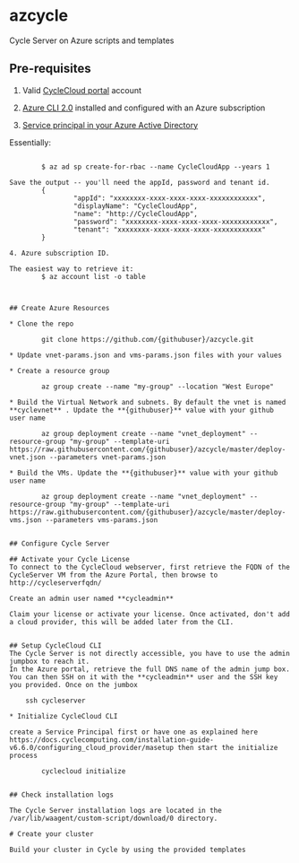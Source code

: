 # azcycle
Cycle Server on Azure scripts and templates

## Pre-requisites
1. Valid [CycleCloud portal](http://portal.cyclecomputing.com) account

2. [Azure CLI 2.0](https://docs.microsoft.com/en-us/cli/azure/overview?view=azure-cli-latest) installed and configured with an Azure subscription

3. [Service principal in your Azure Active Directory](https://docs.microsoft.com/en-us/cli/azure/create-an-azure-service-principal-azure-cli?view=azure-cli-latest)

Essentially:
```

        $ az ad sp create-for-rbac --name CycleCloudApp --years 1

Save the output -- you'll need the appId, password and tenant id.
        {
                "appId": "xxxxxxxx-xxxx-xxxx-xxxx-xxxxxxxxxxxx",
                "displayName": "CycleCloudApp",
                "name": "http://CycleCloudApp",
                "password": "xxxxxxxx-xxxx-xxxx-xxxx-xxxxxxxxxxxx",
                "tenant": "xxxxxxxx-xxxx-xxxx-xxxx-xxxxxxxxxxxx"
        }

4. Azure subscription ID. 

The easiest way to retrieve it:
        $ az account list -o table



## Create Azure Resources

* Clone the repo 

        git clone https://github.com/{githubuser}/azcycle.git

* Update vnet-params.json and vms-params.json files with your values

* Create a resource group

        az group create --name "my-group" --location "West Europe"

* Build the Virtual Network and subnets. By default the vnet is named **cyclevnet** . Update the **{githubuser}** value with your github user name

        az group deployment create --name "vnet_deployment" --resource-group "my-group" --template-uri https://raw.githubusercontent.com/{githubuser}/azcycle/master/deploy-vnet.json --parameters vnet-params.json

* Build the VMs. Update the **{githubuser}** value with your github user name

        az group deployment create --name "vnet_deployment" --resource-group "my-group" --template-uri https://raw.githubusercontent.com/{githubuser}/azcycle/master/deploy-vms.json --parameters vms-params.json


## Configure Cycle Server

## Activate your Cycle License 
To connect to the CycleCloud webserver, first retrieve the FQDN of the CycleServer VM from the Azure Portal, then browse to http://cycleserverfqdn/

Create an admin user named **cycleadmin** 

Claim your license or activate your license. Once activated, don't add a cloud provider, this will be added later from the CLI.


## Setup CycleCloud CLI
The Cycle Server is not directly accessible, you have to use the admin jumpbox to reach it.
In the Azure portal, retrieve the full DNS name of the admin jump box. You can then SSH on it with the **cycleadmin** user and the SSH key you provided. Once on the jumbox 

    ssh cycleserver

* Initialize CycleCloud CLI

create a Service Principal first or have one as explained here https://docs.cyclecomputing.com/installation-guide-v6.6.0/configuring_cloud_provider/masetup then start the initialize process 

        cyclecloud initialize


## Check installation logs

The Cycle Server installation logs are located in the /var/lib/waagent/custom-script/download/0 directory.

# Create your cluster

Build your cluster in Cycle by using the provided templates

